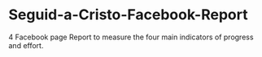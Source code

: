 # Seguid-a-Cristo-Facebook-Report
4 Facebook page Report to measure the four main indicators of progress and effort.
